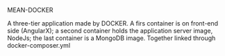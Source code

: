 MEAN-DOCKER

A three-tier application made by DOCKER. A firs container is on front-end side (AngularX); a second container holds the application server image, NodeJs; the last container is a MongoDB image. Together linked through docker-composer.yml